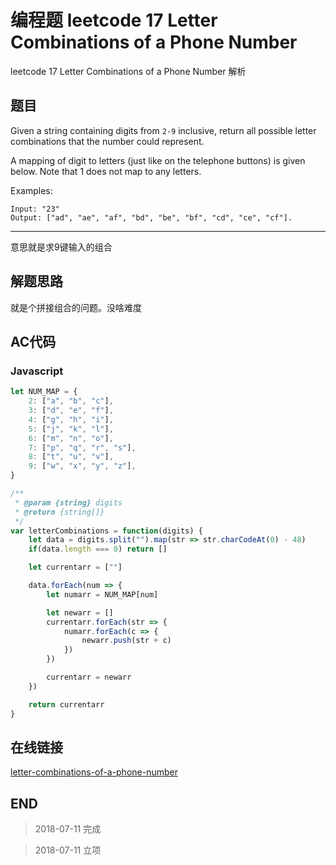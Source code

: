 # 编程题 leetcode 17 Letter Combinations of a Phone Number

leetcode 17 Letter Combinations of a Phone Number 解析

## 题目

Given a string containing digits from `2-9` inclusive, return all possible letter combinations that the number could represent.

A mapping of digit to letters (just like on the telephone buttons) is given below. Note that 1 does not map to any letters.

Examples:

```
Input: "23"
Output: ["ad", "ae", "af", "bd", "be", "bf", "cd", "ce", "cf"].
```
----

意思就是求9键输入的组合

## 解题思路

就是个拼接组合的问题。没啥难度

## AC代码

### Javascript

``` javascript
let NUM_MAP = {
    2: ["a", "b", "c"],
    3: ["d", "e", "f"],
    4: ["g", "h", "i"],
    5: ["j", "k", "l"],
    6: ["m", "n", "o"],
    7: ["p", "q", "r", "s"],
    8: ["t", "u", "v"],
    9: ["w", "x", "y", "z"],
}

/**
 * @param {string} digits
 * @return {string[]}
 */
var letterCombinations = function(digits) {
    let data = digits.split("").map(str => str.charCodeAt(0) - 48)
    if(data.length === 0) return []

    let currentarr = [""]

    data.forEach(num => {
        let numarr = NUM_MAP[num]

        let newarr = []
        currentarr.forEach(str => {
            numarr.forEach(c => {
                newarr.push(str + c)
            })
        })

        currentarr = newarr
    })

    return currentarr
}
```
## 在线链接

[letter-combinations-of-a-phone-number](https://leetcode.com/problems/letter-combinations-of-a-phone-number)

## END

>   2018-07-11  完成

>   2018-07-11  立项
